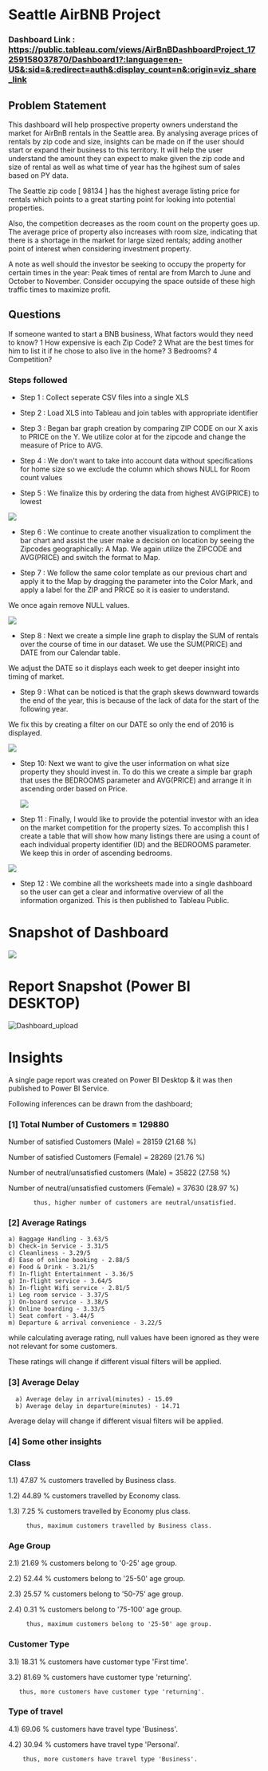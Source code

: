 # Seattle AirBNB Project

### Dashboard Link : https://public.tableau.com/views/AirBnBDashboardProject_17259158037870/Dashboard1?:language=en-US&:sid=&:redirect=auth&:display_count=n&:origin=viz_share_link

## Problem Statement

This dashboard will help prospective property owners understand the market for AirBnB rentals in the Seattle area. By analysing average prices of rentals by zip code and size, insights can be made on if the user should start or expand their business to this territory. It will help the user understand the amount they can expect to make given the zip code and size of rental as well as what time of year has the hgihest sum of sales based on PY data.

The Seattle zip code [ 98134 ] has the highest average listing price for rentals which points to a great starting point for looking into potential properties. 

Also, the competition decreases as the room count on the property goes up. The average price of property also increases with room size, indicating that there is a shortage in the market for large sized rentals; adding another point of interest when considering investment property. 

A note as well should the investor be seeking to occupy the property for certain times in the year: Peak times of rental are from March to June and October to November. 
Consider occupying the space outside of these high traffic times to maximize profit. 



## Questions 
If someone wanted to start a BNB business, What factors would they need to know? 
1 How expensive is each Zip Code? 
2 What are the best times for him to list it if he chose to also live in the home? 
3 Bedrooms? 
4 Competition? 

### Steps followed 

- Step 1 : Collect seperate CSV files into a single XLS

- Step 2 : Load XLS into Tableau and join tables with appropriate identifier  

- Step 3 : Began bar graph creation by comparing ZIP CODE on our X axis to PRICE on the Y. We utilize color at for the zipcode and change the measure of Price to AVG.

- Step 4 : We don't want to take into account data without specifications for home size so we exclude the column which shows NULL for Room count values

- Step 5 : We finalize this by ordering the data from highest AVG(PRICE) to lowest

![](Images/Airbnb%20zipcode%20Price.png)

- Step 6 : We continue to create another visualization to compliment the bar chart and assist the user make a decision on location by seeing the Zipcodes geographically: A Map.
We again utilize the ZIPCODE and AVG(PRICE) and switch the format to Map. 

- Step 7 : We follow the same color template as our previous chart and apply it to the Map by dragging the parameter into the Color Mark, and apply a label for the ZIP and PRICE so it is easier to understand. 

We once again remove NULL values. 

![](Images/Airbnbmap.png)

- Step 8 : Next we create a simple line graph to display the SUM of rentals over the course of time in our dataset. We use the SUM(PRICE) and  DATE from our Calendar table.

 We adjust the DATE so it displays each week to get deeper insight into timing of market. 

- Step 9 : What can be noticed is that the graph skews downward towards the end of the year, this is because of the lack of data for the start of the following year.

 We fix this by creating a filter on our DATE so only the end of 2016 is displayed. 

 ![](Images/Airbnbyear.png)

- Step 10: Next we want to give the user information on what size property they should invest in. To do this we create a simple bar graph that uses the BEDROOMS parameter and AVG(PRICE) and arrange it in ascending order based on Price.

  ![](Images/Airbnbroomprice.png)

- Step 11 : Finally, I would like to provide the potential investor with an idea on the market competition for the property sizes. To accomplish this I create a table that will show how many listings there are using a count of each individual property identifier (ID) and the BEDROOMS parameter. We keep this in order of ascending bedrooms.

![](Images/Airbnbcomeptition.png)

- Step 12 : We combine all the worksheets made into a single dashboard so the user can get a clear and informative overview of all the information organized. This is then published to Tableau Public. 




# Snapshot of Dashboard 

![](Images/Airbnbdashboard.png)


 
 # Report Snapshot (Power BI DESKTOP)

 
![Dashboard_upload](https://user-images.githubusercontent.com/102996550/174074051-4f08287a-0568-4fdf-8ac9-6762e0d8fa94.jpg)

# Insights

A single page report was created on Power BI Desktop & it was then published to Power BI Service.

Following inferences can be drawn from the dashboard;

### [1] Total Number of Customers = 129880

   Number of satisfied Customers (Male) = 28159 (21.68 %)

   Number of satisfied Customers (Female) = 28269 (21.76 %)

   Number of neutral/unsatisfied customers (Male) = 35822 (27.58 %)

   Number of neutral/unsatisfied customers (Female) = 37630 (28.97 %)


           thus, higher number of customers are neutral/unsatisfied.
           
### [2] Average Ratings

    a) Baggage Handling - 3.63/5
    b) Check-in Service - 3.31/5
    c) Cleanliness - 3.29/5
    d) Ease of online booking - 2.88/5
    e) Food & Drink - 3.21/5
    f) In-flight Entertainment - 3.36/5
    g) In-flight service - 3.64/5
    h) In-flight Wifi service - 2.81/5
    i) Leg room service - 3.37/5
    j) On-board service - 3.38/5
    k) Online boarding - 3.33/5
    l) Seat comfort - 3.44/5
    m) Departure & arrival convenience - 3.22/5
  
  while calculating average rating, null values have been ignored as they were not relevant for some customers. 
  
  These ratings will change if different visual filters will be applied.  
  
  ### [3] Average Delay 
  
      a) Average delay in arrival(minutes) - 15.09
      b) Average delay in departure(minutes) - 14.71
Average delay will change if different visual filters will be applied.

 ### [4] Some other insights
 
 ### Class
 
 1.1) 47.87 % customers travelled by Business class.
 
 1.2) 44.89 % customers travelled by Economy class.
 
 1.3) 7.25 % customers travelled by Economy plus class.
 
         thus, maximum customers travelled by Business class.
 
 ### Age Group
 
 2.1)  21.69 % customers belong to '0-25' age group.
 
 2.2)  52.44 % customers belong to '25-50' age group.
 
 2.3)  25.57 % customers belong to '50-75' age group.
 
 2.4)  0.31 % customers belong to '75-100' age group.
 
         thus, maximum customers belong to '25-50' age group.
         
### Customer Type

3.1) 18.31 % customers have customer type 'First time'.

3.2) 81.69 % customers have customer type 'returning'.
       
       thus, more customers have customer type 'returning'.

### Type of travel

4.1) 69.06 % customers have travel type 'Business'.

4.2) 30.94 % customers have travel type 'Personal'.

        thus, more customers have travel type 'Business'.
